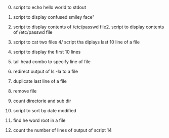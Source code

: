 0. script to echo hello world to stdout
1. script to display confused smiley face"
2. script to display contents of /etc/passwd file2. script to display contents of /etc/passwd file
3. script to cat two files
4/ script tha diplays last 10 line of a file
5. script to display the first 10 lines
6. tail head combo to specify line of file

8. redirect output of ls -la to a file
9. duplicate last line of a file
10. remove file
11. count directorie and sub dir
12. script to sort by date modified

14. find he word root in a file
15. count the number of lines of output of script 14 
